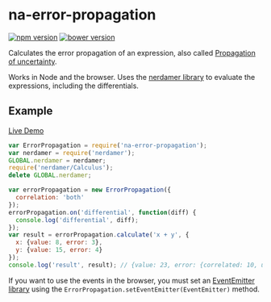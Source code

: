 # na-error-propagation

[![npm version](http://img.shields.io/npm/v/na-error-propagation.svg)](https://npmjs.org/package/na-error-propagation)
[![bower version](https://img.shields.io/bower/v/na-error-propagation.svg)](https://github.com/tfoxy/na-error-propagation)
<!--
[![build status](https://img.shields.io/travis/tfoxy/na-error-propagation.svg)](https://travis-ci.org/tfoxy/na-error-propagation)
-->

Calculates the error propagation of an expression, also called [Propagation of uncertainty][Wikipedia article].

Works in Node and the browser.
Uses the [nerdamer library][nerdamer library] to evaluate the expressions, including the differentials.

## Example

[Live Demo](http://jsbin.com/weboqo/embed?js,console)

```js
var ErrorPropagation = require('na-error-propagation');
var nerdamer = require('nerdamer');
GLOBAL.nerdamer = nerdamer;
require('nerdamer/Calculus');
delete GLOBAL.nerdamer;

var errorPropagation = new ErrorPropagation({
  correlation: 'both'
});
errorPropagation.on('differential', function(diff) {
  console.log('differential', diff);
});
var result = errorPropagation.calculate('x + y', {
  x: {value: 8, error: 3},
  y: {value: 15, error: 4}
});
console.log('result', result); // {value: 23, error: {correlated: 10, uncorrelated: 5}}
```

If you want to use the events in the browser, you must set an [EventEmitter library][EventEmitter2 library]
using the `ErrorPropagation.setEventEmitter(EventEmitter)` method.


[Wikipedia article]: https://en.wikipedia.org/wiki/Propagation_of_uncertainty
[nerdamer library]: https://github.com/jiggzson/nerdamer
[EventEmitter2 library]: https://github.com/asyncly/EventEmitter2
